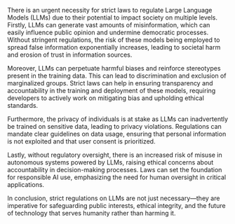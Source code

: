 There is an urgent necessity for strict laws to regulate Large Language Models (LLMs) due to their potential to impact society on multiple levels. Firstly, LLMs can generate vast amounts of misinformation, which can easily influence public opinion and undermine democratic processes. Without stringent regulations, the risk of these models being employed to spread false information exponentially increases, leading to societal harm and erosion of trust in information sources.

Moreover, LLMs can perpetuate harmful biases and reinforce stereotypes present in the training data. This can lead to discrimination and exclusion of marginalized groups. Strict laws can help in ensuring transparency and accountability in the training and deployment of these models, requiring developers to actively work on mitigating bias and upholding ethical standards.

Furthermore, the privacy of individuals is at stake as LLMs can inadvertently be trained on sensitive data, leading to privacy violations. Regulations can mandate clear guidelines on data usage, ensuring that personal information is not exploited and that user consent is prioritized.

Lastly, without regulatory oversight, there is an increased risk of misuse in autonomous systems powered by LLMs, raising ethical concerns about accountability in decision-making processes. Laws can set the foundation for responsible AI use, emphasizing the need for human oversight in critical applications.

In conclusion, strict regulations on LLMs are not just necessary—they are imperative for safeguarding public interests, ethical integrity, and the future of technology that serves humanity rather than harming it.